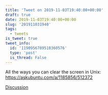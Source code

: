 ```yaml
---
title: 'Tweet on 2019-11-03T19:40:00+00:00'
draft: true
date: 2019-11-03T19:40:00+00:00
slug: '201911031940'
tags:
  - tweets
is_tweet: true
tweet_info:
  id: '1190956789518360576'
  type: 'post'
  is_thread: False
---
```




All the ways you can clear the screen in Unix:
<https://askubuntu.com/a/1185856/512372>

[Discussion](https://x.com/sytelus/status/1190956789518360576)
